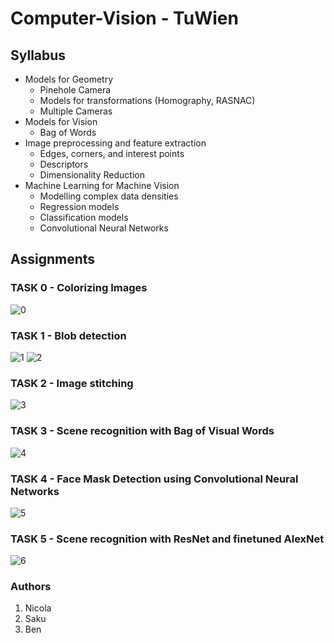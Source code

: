 # Computer-Vision - TuWien

## Syllabus
* Models for Geometry
  - Pinehole Camera
  - Models for transformations (Homography, RASNAC)
  - Multiple Cameras
* Models for Vision
  - Bag of Words
* Image preprocessing and feature extraction
  - Edges, corners, and interest points
  - Descriptors
  - Dimensionality Reduction
* Machine Learning for Machine Vision
  - Modelling complex data densities
  - Regression models
  - Classification models
  - Convolutional Neural Networks

## Assignments
### TASK 0 - Colorizing Images
![0](https://github.com/NicolaMaestri00/Fundamentals-of-Computer-Vision/assets/104208237/81cdd384-c463-44fa-8291-9d5ea978fdc4)

### TASK 1 - Blob detection
![1](https://github.com/NicolaMaestri00/Fundamentals-of-Computer-Vision/assets/104208237/65c5e89d-3153-4a34-86bb-203dba62ead1)
![2](https://github.com/NicolaMaestri00/Fundamentals-of-Computer-Vision/assets/104208237/670a550a-52b2-41ae-80ee-0668309ef707)

### TASK 2 - Image stitching
![3](https://github.com/NicolaMaestri00/Fundamentals-of-Computer-Vision/assets/104208237/07c66d92-9afa-4a7c-85f3-5e33392e3233)

### TASK 3 - Scene recognition with Bag of Visual Words
![4](https://github.com/NicolaMaestri00/Fundamentals-of-Computer-Vision/assets/104208237/f953fe52-f371-424a-9cef-0656d5aa6bc3)

### TASK 4 - Face Mask Detection using Convolutional Neural Networks
![5](https://github.com/NicolaMaestri00/Fundamentals-of-Computer-Vision/assets/104208237/e4b72189-51d5-4df8-8a1a-59bf161c37a5)

### TASK 5 - Scene recognition with ResNet and finetuned AlexNet
![6](https://github.com/NicolaMaestri00/Fundamentals-of-Computer-Vision/assets/104208237/9052f5dd-a07f-4be0-a504-fd31031991d9)

### Authors
1. Nicola
2. Saku
3. Ben
